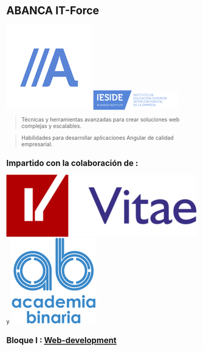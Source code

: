 # ABANCA  IT-Force

![Abanca](./assets/abanca.png)  ![IESIDE](./assets/ieside.png)


>Técnicas y herramientas avanzadas para crear soluciones web complejas y escalables.

>Habilidades para desarrollar aplicaciones Angular de calidad empresarial.

## Impartido con la colaboración de :

![Vitae](./assets/vitae.png) y ![Academia Binaria](./assets/academia-binaria.png)

## Bloque I : [Web-development](https://github.com/abanca-ITforce/Web-development)